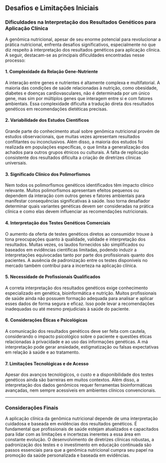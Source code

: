 
## Desafios e Limitações Iniciais

### Dificuldades na Interpretação dos Resultados Genéticos para Aplicação Clínica

A genômica nutricional, apesar de seu enorme potencial para revolucionar a prática nutricional, enfrenta desafios significativos, especialmente no que diz respeito à interpretação dos resultados genéticos para aplicação clínica. A seguir, destacam-se as principais dificuldades encontradas nesse processo:

#### 1. Complexidade da Relação Gene-Nutriente

A interação entre genes e nutrientes é altamente complexa e multifatorial. A maioria das condições de saúde relacionadas à nutrição, como obesidade, diabetes e doenças cardiovasculares, não é determinada por um único gene, mas sim por múltiplos genes que interagem entre si e com fatores ambientais. Essa complexidade dificulta a tradução direta dos resultados genéticos em recomendações dietéticas precisas.

#### 2. Variabilidade dos Estudos Científicos

Grande parte do conhecimento atual sobre genômica nutricional provém de estudos observacionais, que muitas vezes apresentam resultados conflitantes ou inconclusivos. Além disso, a maioria dos estudos foi realizada em populações específicas, o que limita a generalização dos achados para outros grupos étnicos ou culturais. A falta de replicação consistente dos resultados dificulta a criação de diretrizes clínicas universais.

#### 3. Significado Clínico dos Polimorfismos

Nem todos os polimorfismos genéticos identificados têm impacto clínico relevante. Muitos polimorfismos apresentam efeitos pequenos ou dependem da interação com outros genes e fatores ambientais para manifestar consequências significativas à saúde. Isso torna desafiador determinar quais variantes genéticas devem ser consideradas na prática clínica e como elas devem influenciar as recomendações nutricionais.

#### 4. Interpretação dos Testes Genéticos Comerciais

O aumento da oferta de testes genéticos diretos ao consumidor trouxe à tona preocupações quanto à qualidade, validade e interpretação dos resultados. Muitas vezes, os laudos fornecidos são simplificados ou baseados em evidências científicas limitadas, podendo induzir a interpretações equivocadas tanto por parte dos profissionais quanto dos pacientes. A ausência de padronização entre os testes disponíveis no mercado também contribui para a incerteza na aplicação clínica.

#### 5. Necessidade de Profissionais Qualificados

A correta interpretação dos resultados genéticos exige conhecimento especializado em genética, bioinformática e nutrição. Muitos profissionais de saúde ainda não possuem formação adequada para analisar e aplicar esses dados de forma segura e eficaz. Isso pode levar a recomendações inadequadas ou até mesmo prejudiciais à saúde do paciente.

#### 6. Considerações Éticas e Psicológicas

A comunicação dos resultados genéticos deve ser feita com cautela, considerando o impacto psicológico sobre o paciente e questões éticas relacionadas à privacidade e ao uso das informações genéticas. A má interpretação pode gerar ansiedade, estigmatização ou falsas expectativas em relação à saúde e ao tratamento.

#### 7. Limitações Tecnológicas e de Acesso

Apesar dos avanços tecnológicos, o custo e a disponibilidade dos testes genéticos ainda são barreiras em muitos contextos. Além disso, a interpretação dos dados genômicos requer ferramentas bioinformáticas avançadas, nem sempre acessíveis em ambientes clínicos convencionais.

---

### Considerações Finais

A aplicação clínica da genômica nutricional depende de uma interpretação cuidadosa e baseada em evidências dos resultados genéticos. É fundamental que profissionais de saúde estejam atualizados e capacitados para lidar com as limitações e incertezas inerentes a essa área em constante evolução. O desenvolvimento de diretrizes clínicas robustas, a padronização dos testes e o investimento em educação continuada são passos essenciais para que a genômica nutricional cumpra seu papel na promoção da saúde personalizada e baseada em evidências.
```
